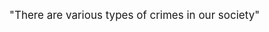 <!DOCTYPE html>
<html>
  <head>
    <title>"Kanoon by Aditya Nikam"</title>
  </head>
  <body>
    <p style="font-size: 17px">"There are various types of crimes in our society"</p>
</body>
</html>
